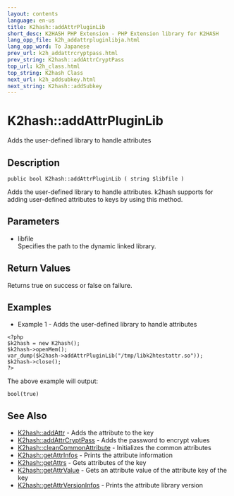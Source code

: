 ```yaml
---
layout: contents
language: en-us
title: K2hash::addAttrPluginLib
short_desc: K2HASH PHP Extension - PHP Extension library for K2HASH
lang_opp_file: k2h_addattrpluginlibja.html
lang_opp_word: To Japanese
prev_url: k2h_addattrcryptpass.html
prev_string: K2hash::addAttrCryptPass
top_url: k2h_class.html
top_string: K2hash Class
next_url: k2h_addsubkey.html
next_string: K2hash::addSubkey
---
```


# K2hash::addAttrPluginLib
Adds the user-defined library to handle attributes

## Description

```
public bool K2hash::addAttrPluginLib ( string $libfile )
```

Adds the user-defined library to handle attributes. k2hash supports for adding user-defined attributes to keys by using this method. 

## Parameters
- libfile  
Specifies the path to the dynamic linked library.

## Return Values
Returns true on success or false on failure. 

## Examples
- Example 1 - Adds the user-defined library to handle attributes

```
<?php
$k2hash = new K2hash();
$k2hash->openMem();
var_dump($k2hash->addAttrPluginLib("/tmp/libk2htestattr.so"));
$k2hash->close();
?>
```

The above example will output:

```
bool(true)
```


## See Also
- [K2hash::addAttr](k2h_addattr.html) - Adds the attribute to the key
- [K2hash::addAttrCryptPass](k2h_addattrcryptpass.html) - Adds the password to encrypt values
- [K2hash::cleanCommonAttribute](k2h_cleancommonattribute.html) - Initializes the common attributes
- [K2hash::getAttrInfos](k2h_getattrinfos.html) - Prints the attribute information
- [K2hash::getAttrs](k2h_getattrs.html) - Gets attributes of the key
- [K2hash::getAttrValue](k2h_getattrvalue.html) - Gets an attribute value of the attribute key of the key
- [K2hash::getAttrVersionInfos](k2h_getattrversioninfos.html) - Prints the attribute library version
